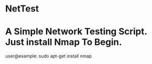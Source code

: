 # NetTest
# A Simple Network Testing Script. Just install Nmap To Begin. 
user@example: sudo apt-get install nmap
